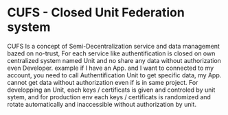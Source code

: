 # CUFS - Closed Unit Federation system
CUFS Is a concept of Semi-Decentralization service and data management bazed on no-trust, For each service like authentification is closed on own centralized system named Unit and no share any data without authorization even Developer. example if I have an App. and I want to connected to my account, you need to call Authentification Unit to get specific data, my App. cannot get data without authorization even if is in same project. For developping an Unit, each keys / certificats is given and controled by unit sytem, and for production env each keys / certificats is randomized and rotate automatically and inaccessible without authorization by unit.

